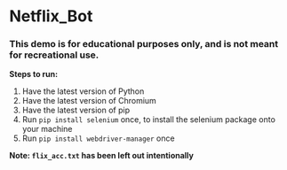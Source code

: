 # Netflix_Bot

### This demo is for educational purposes only, and is not meant for recreational use.

**Steps to run:**

1. Have the latest version of Python
2. Have the latest version of Chromium
3. Have the latest version of pip
4. Run `pip install selenium` once, to install the selenium package onto your machine
5. Run `pip install webdriver-manager` once

**Note: `flix_acc.txt` has been left out intentionally**
